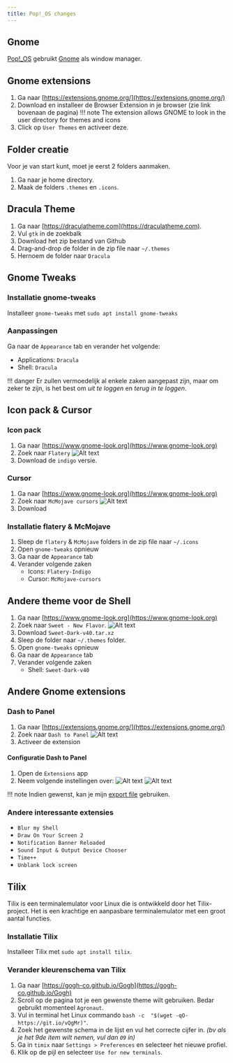 ```yaml
---
title: Pop!_OS changes
---
```


## Gnome

[Pop!_OS](./popos.md) gebruikt [Gnome](../../gnome.md) als window manager.

## Gnome extensions

1. Ga naar [https://extensions.gnome.org/](https://extensions.gnome.org/)
2. Download en installeer de Browser Extension in je browser (zie link bovenaan de pagina)
    !!! note
        The extension allows GNOME to look in  the user directory for themes and icons  
3. Click op `User Themes` en activeer deze.

## Folder creatie

Voor je van start kunt, moet je eerst 2 folders aanmaken.

1. Ga naar je home directory.
2. Maak de folders `.themes` en `.icons`.

## Dracula Theme

1. Ga naar [https://draculatheme.com](https://draculatheme.com).
2. Vul `gtk` in de zoekbalk
3. Download het zip bestand van Github
4. Drag-and-drop de folder in de zip file naar `~/.themes`
5. Hernoem de folder naar `Dracula`

## Gnome Tweaks

### Installatie gnome-tweaks

Installeer `gnome-tweaks` met `sudo apt install gnome-tweaks`

### Aanpassingen

Ga naar de `Appearance` tab en verander het volgende:

- Applications: `Dracula`
- Shell: `Dracula`

!!! danger
    Er zullen vermoedelijk al enkele zaken aangepast zijn, maar om zeker te zijn, is het best om *uit te loggen* en *terug in te loggen*.

## Icon pack & Cursor

### Icon pack

1. Ga naar [https://www.gnome-look.org](https://www.gnome-look.org)
2. Zoek naar `Flatery`
    ![Alt text](image-1.png)
3. Download de `indigo` versie.

### Cursor

1. Ga naar [https://www.gnome-look.org](https://www.gnome-look.org)
2. Zoek naar `McMojave cursors`
    ![Alt text](image.png)
3. Download

### Installatie flatery & McMojave

1. Sleep de `flatery` & `McMojave` folders in de zip file naar `~/.icons`
2. Open `gnome-tweaks` opnieuw
3. Ga naar de `Appearance` tab
4. Verander volgende zaken
    - Icons: `Flatery-Indigo`
    - Cursor: `McMojave-cursors`

## Andere theme voor de Shell

1. Ga naar [https://www.gnome-look.org](https://www.gnome-look.org)
2. Zoek naar `Sweet - New Flavor`.
    ![Alt text](image-2.png)
3. Download `Sweet-Dark-v40.tar.xz`
4. Sleep de folder naar `~/.themes` folder.
5. Open `gnome-tweaks` opnieuw
6. Ga naar de `Appearance` tab
7. Verander volgende zaken
    - Shell: `Sweet-Dark-v40`

## Andere Gnome extensions

### Dash to Panel

1. Ga naar [https://extensions.gnome.org/](https://extensions.gnome.org/)
2. Zoek naar `Dash to Panel`
    ![Alt text](image-3.png)
3. Activeer de extension

#### Configuratie Dash to Panel

1. Open de `Extensions` app
2. Neem volgende instellingen over:
    ![Alt text](image-6.png)
    ![Alt text](image-5.png)

!!! note
    Indien gewenst, kan je mijn [export file](../../../_assets/files/dash-to-panel) gebruiken.

### Andere interessante extensies

- `Blur my Shell`
- `Draw On Your Screen 2`
- `Notification Banner Reloaded`
- `Sound Input & Output Device Chooser`
- `Time++`
- `Unblank lock screen`

## Tilix

Tilix is een terminalemulator voor Linux die is ontwikkeld door het Tilix-project. Het is een krachtige en aanpasbare terminalemulator met een groot aantal functies.

### Installatie Tilix

Installeer Tilix met `sudo apt install tilix`.

### Verander kleurenschema van Tilix

1. Ga naar [https://gogh-co.github.io/Gogh](https://gogh-co.github.io/Gogh)
2. Scroll op de pagina tot je een gewenste theme wilt gebruiken. Bedar gebruikt momenteel `Agronaut`.
3. Vul in terminal het Linux commando `bash -c  "$(wget -qO- https://git.io/vQgMr)"`.
4. Zoek het gewenste schema in de lijst en vul het correcte cijfer in. *(bv als je het 9de item wilt nemen, vul dan `09` in)*
5. Ga in `timix` naar `Settings > Preferences` en selecteer het nieuwe profiel.
6. Klik op de pijl en selecteer `Use for new terminals`.

